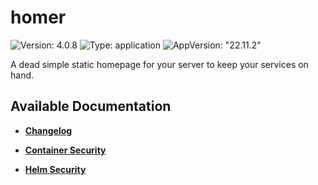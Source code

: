 # homer

![Version: 4.0.8](https://img.shields.io/badge/Version-4.0.8-informational?style=flat-square) ![Type: application](https://img.shields.io/badge/Type-application-informational?style=flat-square) ![AppVersion: "22.11.2"](https://img.shields.io/badge/AppVersion-"22.11.2"-informational?style=flat-square)

A dead simple static homepage for your server to keep your services on hand.

## Available Documentation

- [**Changelog**](CHANGELOG)

- [**Container Security**](container-security)

- [**Helm Security**](helm-security)

